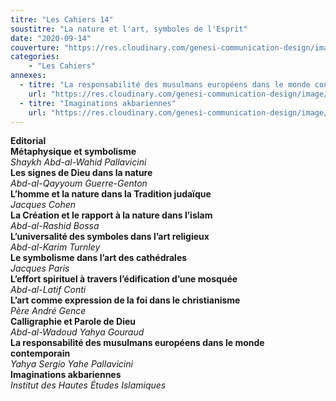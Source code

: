 ```yaml
---
titre: "Les Cahiers 14"
soustitre: "La nature et l'art, symboles de l'Esprit"
date: "2020-09-14"
couverture: "https://res.cloudinary.com/genesi-communication-design/image/upload/v1606125409/ihei/couvertures/c14_xjdd7z.jpg"
categories:
    - "Les Cahiers"
annexes:
  - titre: "La responsabilité des musulmans européens dans le monde contemporain**"
    url: "https://res.cloudinary.com/genesi-communication-design/image/upload/v1606736139/ihei/PDF/Les%20Cahiers/Les%20Cahiers%2014/La-responsabilite_opbmwj.pdf"
  - titre: "Imaginations akbariennes"
    url: "https://res.cloudinary.com/genesi-communication-design/image/upload/v1606736138/ihei/PDF/Les%20Cahiers/Les%20Cahiers%2014/Imaginations-Akbariennes_cdfawx.pdf"
---
```


**Editorial**</br>
**Métaphysique et symbolisme**</br>
*Shaykh Abd-al-Wahid Pallavicini*</br>
**Les signes de Dieu dans la nature**</br>
*Abd-al-Qayyoum Guerre-Genton*</br>
**L’homme et la nature dans la Tradition judaïque**</br>
*Jacques Cohen*</br>
**La Création et le rapport à la nature dans l’islam**</br>
*Abd-al-Rashid Bossa*</br>
**L’universalité des symboles dans l’art religieux**</br>
*Abd-al-Karim Turnley*</br>
**Le symbolisme dans l’art des cathédrales**</br>
*Jacques Paris*</br>
**L’effort spirituel à travers l’édification d’une mosquée**</br>
*Abd-al-Latif Conti*</br>
**L’art comme expression de la foi dans le christianisme**</br>
*Père André Gence*</br>
**Calligraphie et Parole de Dieu**</br>
*Abd-al-Wadoud Yahya Gouraud*</br>
**La responsabilité des musulmans européens dans le monde contemporain**</br>
*Yahya Sergio Yahe Pallavicini*</br>
**Imaginations akbariennes**</br>
*Institut des Hautes Études Islamiques*</br>
